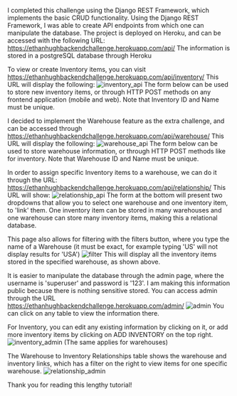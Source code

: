I completed this challenge using the Django REST Framework, which implements the basic CRUD functionality. Using the Django REST Framework, I was able to create API endpoints from which one can manipulate the database. The project is deployed on Heroku, and can be accessed with the following URL:
https://ethanhughbackendchallenge.herokuapp.com/api/
The information is stored in a postgreSQL database through Heroku

To view or create Inventory items, you can visit https://ethanhughbackendchallenge.herokuapp.com/api/inventory/ 
This URL will display the following:
![inventory_api](https://user-images.githubusercontent.com/84813627/150213629-793832e9-4677-458d-bba8-8ccc6441ad54.png)
The form below can be used to store new inventory items, or through HTTP POST methods on any frontend application (mobile and web).
Note that Inventory ID and Name must be unique.

I decided to implement the Warehouse feature as the extra challenge, and can be accessed through
https://ethanhughbackendchallenge.herokuapp.com/api/warehouse/
This URL will display the following:
![warehouse_api](https://user-images.githubusercontent.com/84813627/150214393-8bcb4575-eda4-477e-b297-64d624efaef1.png)
The form below can be used to store warehouse information, or through HTTP POST methods like for inventory.
Note that Warehouse ID and Name must be unique.

In order to assign specific Inventory items to a warehouse, we can do it through the URL:
https://ethanhughbackendchallenge.herokuapp.com/api/relationship/
This URL will show:
![relationship_api](https://user-images.githubusercontent.com/84813627/150214812-89732b02-f6e4-4cbc-a8c3-f6c9139ad235.png)
The form at the bottom will present two dropdowns that allow you to select one warehouse and one inventory item, to 'link' them.
One inventory item can be stored in many warehouses and one warehouse can store many inventory items, making this a relational database.

This page also allows for filtering with the filters button, where you type the name of a Warehouse (it must be exact, for example typing 'US' will not display results for 'USA')
![filter](https://user-images.githubusercontent.com/84813627/150215072-b4b87dd5-d6e0-4e91-a357-3d4a1bbf7d76.png)
This will display all the inventory items stored in the specified warehouse, as shown above.


It is easier to manipulate the database through the admin page, where the username is 'superuser' and password is '123'. I am making this information public because there is nothing sensitive stored.
You can access admin through the URL https://ethanhughbackendchallenge.herokuapp.com/admin/
![admin](https://user-images.githubusercontent.com/84813627/150216014-1afb263f-3481-41ab-8095-06b95e8babd4.png)
You can click on any table to view the information there.

For Inventory, you can edit any existing information by clicking on it, or add more inventory items by clicking on ADD INVENTORY on the top right.
![inventory_admin](https://user-images.githubusercontent.com/84813627/150216108-86152ab8-50dc-4f11-ace8-a26817927c39.png)
(The same applies for warehouses)

The Warehouse to Inventory Relationships table shows the warehouse and inventory links, which has a filter on the right to view items for one specific warehouse.
![relationship_admin](https://user-images.githubusercontent.com/84813627/150216354-b3683110-ecbe-4a83-b7ae-83b968af49aa.png)

Thank you for reading this lengthy tutorial!






